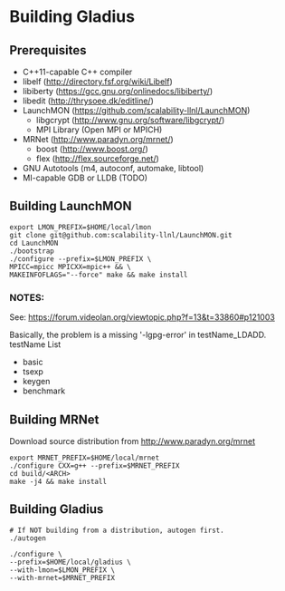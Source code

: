 # Building Gladius

## Prerequisites
- C++11-capable C++ compiler
- libelf (http://directory.fsf.org/wiki/Libelf)
- libiberty (https://gcc.gnu.org/onlinedocs/libiberty/)
- libedit (http://thrysoee.dk/editline/)
- LaunchMON (https://github.com/scalability-llnl/LaunchMON)
    - libgcrypt (http://www.gnu.org/software/libgcrypt/)
    - MPI Library (Open MPI or MPICH)
- MRNet (http://www.paradyn.org/mrnet/)
    - boost (http://www.boost.org/)
    - flex (http://flex.sourceforge.net/)
- GNU Autotools (m4, autoconf, automake, libtool)
- MI-capable GDB or LLDB (TODO)

## Building LaunchMON
```
export LMON_PREFIX=$HOME/local/lmon
git clone git@github.com:scalability-llnl/LaunchMON.git
cd LaunchMON
./bootstrap
./configure --prefix=$LMON_PREFIX \
MPICC=mpicc MPICXX=mpic++ && \
MAKEINFOFLAGS="--force" make && make install
```
### NOTES:
See: https://forum.videolan.org/viewtopic.php?f=13&t=33860#p121003

Basically, the problem is a missing '-lgpg-error' in testName_LDADD.
testName List
- basic
- tsexp
- keygen
- benchmark

## Building MRNet
Download source distribution from http://www.paradyn.org/mrnet

```
export MRNET_PREFIX=$HOME/local/mrnet
./configure CXX=g++ --prefix=$MRNET_PREFIX
cd build/<ARCH>
make -j4 && make install
```

## Building Gladius
```
# If NOT building from a distribution, autogen first.
./autogen
```

```
./configure \
--prefix=$HOME/local/gladius \
--with-lmon=$LMON_PREFIX \
--with-mrnet=$MRNET_PREFIX
```
